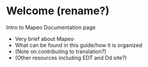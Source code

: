 # Welcome \(rename?\)

Intro to Mapeo Documentation page

* Very brief about Mapeo
* What can be found in this guide/how it is organized 
* \(Note on contributing to translation?\)
* \(Other resources including EDT and Dd site?\)


